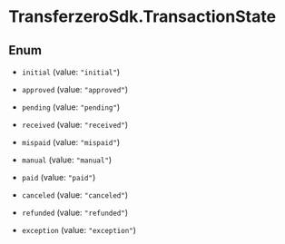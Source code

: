 # TransferzeroSdk.TransactionState

## Enum


* `initial` (value: `"initial"`)

* `approved` (value: `"approved"`)

* `pending` (value: `"pending"`)

* `received` (value: `"received"`)

* `mispaid` (value: `"mispaid"`)

* `manual` (value: `"manual"`)

* `paid` (value: `"paid"`)

* `canceled` (value: `"canceled"`)

* `refunded` (value: `"refunded"`)

* `exception` (value: `"exception"`)


